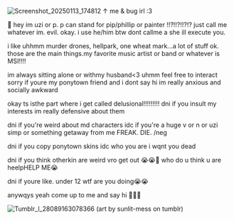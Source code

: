 ![Screenshot_20250113_174812](https://github.com/user-attachments/assets/c21a4fa1-63f0-4faf-b578-c1d77d5795d0)
↑ me & bug irl :3

👾 hey im uzi or p. p can stand for pip/phillip or painter !!?!!?!!?!? just call me whatever im. evil. okay. i use he/him btw dont callme a she ill execute you.

i like uhhmm murder drones, hellpark, one wheat mark...a lot of stuff ok. those are the main things.my favorite music artist or band or whatever is MSI!!!!

im always sitting alone or withmy husband<3 uhmm feel free to interact sorry if youre my ponytown friend and i dont say hi im really anxious and socially awkward 


okay ts isthe part where i get called delusional!!!!!!!!! dni if you insult my interests im really defensive about them

dni if you're weird about md characters idc if you're a huge v or n or uzi simp or something getaway from me FREAK. DIE. /neg

dni if you copy ponytown skins idc who you are i wqnt you dead 

dni if you think otherkin are weird vro get out 😭😭🙏 who do u think u are heelpHELP ME😭

dni if youre like. under 12 wtf are you doing😭😭


anywqys yeah come up to me and say hi 🤪🤪🤪

![Tumblr_l_28089163078366](https://github.com/user-attachments/assets/591161e5-25ab-46e9-afae-4ca02745b24b)
(art by sunlit-mess on tumblr)
